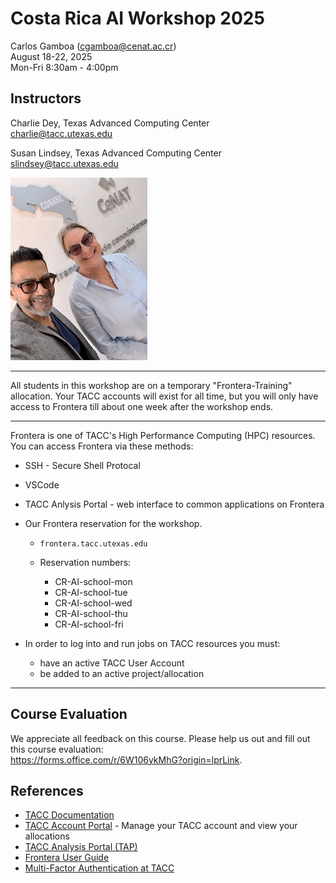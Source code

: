 # Costa Rica AI Workshop 2025

Carlos Gamboa (cgamboa@cenat.ac.cr)  
August 18-22, 2025  
Mon-Fri 8:30am - 4:00pm

## Instructors

Charlie Dey, Texas Advanced Computing Center   
<charlie@tacc.utexas.edu>   

Susan Lindsey, Texas Advanced Computing Center   
<slindsey@tacc.utexas.edu>

![](instructors.jpg)

---

All students in this workshop are on a temporary "Frontera-Training" allocation.  Your TACC accounts will exist for all time, but you will only have access to Frontera till about one week after the workshop ends.

---

Frontera is one of TACC's High Performance Computing (HPC) resources.  You can access Frontera via these methods:

* SSH - Secure Shell Protocal
* VSCode
* TACC Anlysis Portal  - web interface to common applications on Frontera

* Our Frontera reservation for the workshop.

	* `frontera.tacc.utexas.edu`
	* Reservation numbers: 

		* CR-AI-school-mon
		* CR-AI-school-tue
		* CR-AI-school-wed
		* CR-AI-school-thu
		* CR-AI-school-fri 

* In order to log into and run jobs on TACC resources you must:

	* have an active TACC User Account
	* be added to an active project/allocation

---

## Course Evaluation

We appreciate all feedback on this course.  Please help us out and fill out this course evaluation:   
<https://forms.office.com/r/6W106ykMhG?origin=lprLink>.


## References

* [TACC Documentation](http://docs.tacc.utexas.edu)
* [TACC Account Portal](https://accounts.tacc.utexas.edu/login?redirect_url=profile) - Manage your TACC account and view your allocations
* [TACC Analysis Portal (TAP)](https://tap.tacc.utexas.edu/) 
* [Frontera User Guide](https://docs.tacc.utexas.edu/hpc/frontera/)
* [Multi-Factor Authentication at TACC](https://docs.tacc.utexas.edu/basics/mfa/)


